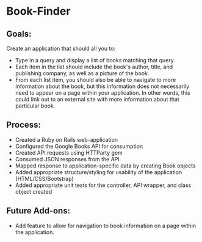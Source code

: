# Book-Finder

## Goals:
Create an application that should all you to:  
- Type in a query and display a list of books matching that query.
- Each item in the list should include the book's author, title, and publishing company, as well as a picture of the book.
- From each list item, you should also be able to navigate to more information about the book, but this information does not necessarily need to appear on a page within your application. In other words, this could link out to an external site with more information about that particular book.

## Process:
- Created a Ruby on Rails web-application
- Configured the Google Books API for consumption
- Created API requests using HTTParty gem
- Consumed JSON responses from the API
- Mapped response to application-specific data by creating Book objects
- Added appropriate structure/styling for usability of the application (HTML/CSS/Bootstrap)
- Added appropriate unit tests for the controller, API wrapper, and class object created

## Future Add-ons:
- Add feature to allow for navigation to book information on a page within the application.
